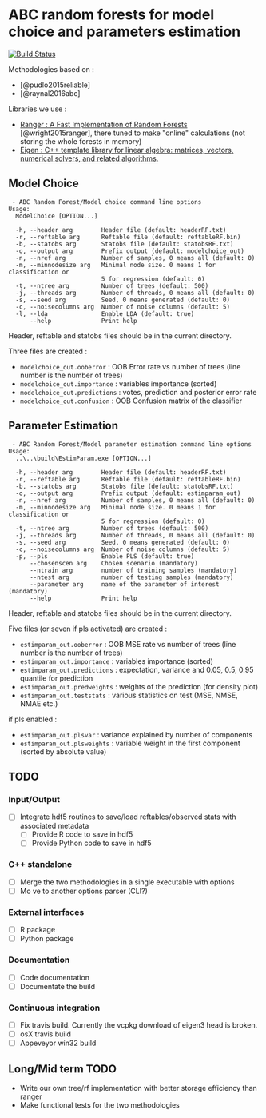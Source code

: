 # ABC random forests for model choice and parameters estimation

[![Build Status](https://travis-ci.com/fradav/abcranger.svg?branch=master)](https://travis-ci.com/fradav/abcranger)

Methodologies based on :

- [@pudlo2015reliable]
- [@raynal2016abc]

Libraries we use :

- [Ranger : A Fast Implementation of Random Forests](https://github.com/imbs-hl/ranger) [@wright2015ranger], there tuned to make "online" calculations (not storing the whole forests in memory)
- [Eigen : C++ template library for linear algebra: matrices, vectors, numerical solvers, and related algorithms.](http://eigen.tuxfamily.org)

## Model Choice

```text
 - ABC Random Forest/Model choice command line options
Usage:
  ModelChoice [OPTION...]

  -h, --header arg        Header file (default: headerRF.txt)
  -r, --reftable arg      Reftable file (default: reftableRF.bin)
  -b, --statobs arg       Statobs file (default: statobsRF.txt)
  -o, --output arg        Prefix output (default: modelchoice_out)
  -n, --nref arg          Number of samples, 0 means all (default: 0)
  -m, --minnodesize arg   Minimal node size. 0 means 1 for classification or
                          5 for regression (default: 0)
  -t, --ntree arg         Number of trees (default: 500)
  -j, --threads arg       Number of threads, 0 means all (default: 0)
  -s, --seed arg          Seed, 0 means generated (default: 0)
  -c, --noisecolumns arg  Number of noise columns (default: 5)
  -l, --lda               Enable LDA (default: true)
      --help              Print help
```

Header, reftable and statobs files should be in the current directory.

Three files are created :


- `modelchoice_out.ooberror` : OOB Error rate vs number of trees (line number is the number of trees)
- `modelchoice_out.importance` : variables importance (sorted)
- `modelchoice_out.predictions` : votes, prediction and posterior error rate
- `modelchoice_out.confusion` : OOB Confusion matrix of the classifier

## Parameter Estimation

```text
 - ABC Random Forest/Model parameter estimation command line options
Usage:
  ..\..\build\EstimParam.exe [OPTION...]

  -h, --header arg        Header file (default: headerRF.txt)
  -r, --reftable arg      Reftable file (default: reftableRF.bin)
  -b, --statobs arg       Statobs file (default: statobsRF.txt)
  -o, --output arg        Prefix output (default: estimparam_out)
  -n, --nref arg          Number of samples, 0 means all (default: 0)
  -m, --minnodesize arg   Minimal node size. 0 means 1 for classification or
                          5 for regression (default: 0)
  -t, --ntree arg         Number of trees (default: 500)
  -j, --threads arg       Number of threads, 0 means all (default: 0)
  -s, --seed arg          Seed, 0 means generated (default: 0)
  -c, --noisecolumns arg  Number of noise columns (default: 5)
  -p, --pls               Enable PLS (default: true)
      --chosenscen arg    Chosen scenario (mandatory)
      --ntrain arg        number of training samples (mandatory)
      --ntest arg         number of testing samples (mandatory)
      --parameter arg     name of the parameter of interest (mandatory)
      --help              Print help
```

Header, reftable and statobs files should be in the current directory.

Five files (or seven if pls activated) are created :

- `estimparam_out.ooberror` : OOB MSE rate vs number of trees (line number is the number of trees)
- `estimparam_out.importance` : variables importance (sorted)
- `estimparam_out.predictions` : expectation, variance and 0.05, 0.5, 0.95 quantile for prediction
- `estimparam_out.predweights` : weights of the prediction (for density plot)
- `estimparam_out.teststats` : various statistics on test (MSE, NMSE, NMAE etc.)

if pls enabled :

- `estimparam_out.plsvar` : variance explained by number of components
- `estimparam_out.plsweights` : variable weight in the first component (sorted by absolute value)

## TODO

### Input/Output

- [ ] Integrate hdf5 routines to save/load reftables/observed stats with associated metadata
  - [ ] Provide R code to save in hdf5
  - [ ]  Provide Python code to save in hdf5

### C++ standalone

- [ ] Merge the two methodologies in a single executable with options
- [ ] Mo ve to another options parser (CLI?)

### External interfaces

- [ ] R package
- [ ] Python package
  
### Documentation

- [ ] Code documentation
- [ ] Documentate the build

### Continuous integration

- [ ] Fix travis build. Currently the vcpkg download of eigen3 head is broken.
- [ ] osX travis build
- [ ] Appeveyor win32 build

## Long/Mid term TODO

- Write our own tree/rf implementation with better storage efficiency than ranger
- Make functional tests for the two methodologies